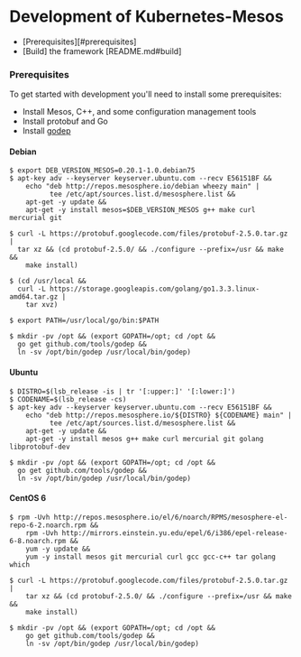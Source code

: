 Development of Kubernetes-Mesos
==

* [Prerequisites][#prerequisites]
* [Build] the framework [README.md#build]

### Prerequisites
To get started with development you'll need to install some prerequisites:
* Install Mesos, C++, and some configuration management tools
* Install protobuf and Go
* Install [godep][2]

#### Debian

```shell
$ export DEB_VERSION_MESOS=0.20.1-1.0.debian75
$ apt-key adv --keyserver keyserver.ubuntu.com --recv E56151BF &&
    echo "deb http://repos.mesosphere.io/debian wheezy main" |
          tee /etc/apt/sources.list.d/mesosphere.list &&
    apt-get -y update &&
    apt-get -y install mesos=$DEB_VERSION_MESOS g++ make curl mercurial git

$ curl -L https://protobuf.googlecode.com/files/protobuf-2.5.0.tar.gz |
  tar xz && (cd protobuf-2.5.0/ && ./configure --prefix=/usr && make &&
    make install)

$ (cd /usr/local &&
  curl -L https://storage.googleapis.com/golang/go1.3.3.linux-amd64.tar.gz |
    tar xvz)

$ export PATH=/usr/local/go/bin:$PATH

$ mkdir -pv /opt && (export GOPATH=/opt; cd /opt &&
  go get github.com/tools/godep &&
  ln -sv /opt/bin/godep /usr/local/bin/godep)
```

#### Ubuntu
```shell
$ DISTRO=$(lsb_release -is | tr '[:upper:]' '[:lower:]')
$ CODENAME=$(lsb_release -cs)
$ apt-key adv --keyserver keyserver.ubuntu.com --recv E56151BF &&
    echo "deb http://repos.mesosphere.io/${DISTRO} ${CODENAME} main" |
          tee /etc/apt/sources.list.d/mesosphere.list &&
    apt-get -y update &&
    apt-get -y install mesos g++ make curl mercurial git golang libprotobuf-dev

$ mkdir -pv /opt && (export GOPATH=/opt; cd /opt &&
  go get github.com/tools/godep &&
  ln -sv /opt/bin/godep /usr/local/bin/godep)
```

#### CentOS 6
```shell
$ rpm -Uvh http://repos.mesosphere.io/el/6/noarch/RPMS/mesosphere-el-repo-6-2.noarch.rpm &&
    rpm -Uvh http://mirrors.einstein.yu.edu/epel/6/i386/epel-release-6-8.noarch.rpm &&
    yum -y update &&
    yum -y install mesos git mercurial curl gcc gcc-c++ tar golang which

$ curl -L https://protobuf.googlecode.com/files/protobuf-2.5.0.tar.gz |
    tar xz && (cd protobuf-2.5.0/ && ./configure --prefix=/usr && make &&
    make install)

$ mkdir -pv /opt && (export GOPATH=/opt; cd /opt &&
    go get github.com/tools/godep &&
    ln -sv /opt/bin/godep /usr/local/bin/godep)
```

[1]: https://github.com/mesosphere/kubernetes-mesos#build
[2]: https://github.com/tools/godep
